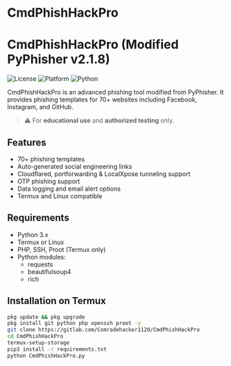 # CmdPhishHackPro
# CmdPhishHackPro (Modified PyPhisher v2.1.8)

![License](https://img.shields.io/badge/license-MIT-green)
![Platform](https://img.shields.io/badge/platform-Termux%20%7C%20Linux-blue)
![Python](https://img.shields.io/badge/python-3.x-yellow)

CmdPhishHackPro is an advanced phishing tool modified from PyPhisher. It provides phishing templates for 70+ websites including Facebook, Instagram, and GitHub.

> ⚠️ For **educational use** and **authorized testing** only.

## Features
- 70+ phishing templates
- Auto-generated social engineering links
- Cloudflared, portforwarding & LocalXpose tunneling support
- OTP phishing support
- Data logging and email alert options
- Termux and Linux compatible

## Requirements

- Python 3.x
- Termux or Linux
- PHP, SSH, Proot (Termux only)
- Python modules:
  - requests
  - beautifulsoup4
  - rich

## Installation on Termux

```bash
pkg update && pkg upgrade
pkg install git python php openssh proot -y
git clone https://gitlab.com/Comradehacker1120/CmdPhishHackPro 
cd CmdPhishHackPro 
termux-setup-storage
pip3 install -r requirements.txt 
python CmdPhishHackPro.py
